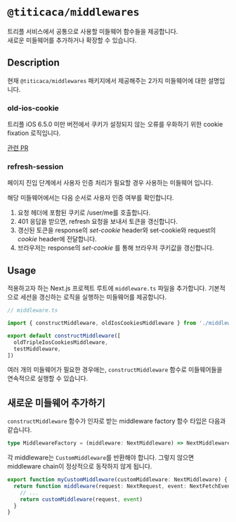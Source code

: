 # `@titicaca/middlewares`

트리플 서비스에서 공통으로 사용할 미들웨어 함수들을 제공합니다.  
새로운 미들웨어를 추가하거나 확장할 수 있습니다.

## Description

현재 `@titicaca/middlewares` 패키지에서 제공해주는 2가지 미들웨어에 대한 설명입니다.

### old-ios-cookie

트리플 iOS 6.5.0 미만 버전에서 쿠키가 설정되지 않는 오류를 우화하기 위한 cookie fixation 로직입니다.

[관련 PR](https://github.com/titicacadev/triple-frontend/pull/2635)

### refresh-session

페이지 진입 단계에서 사용자 인증 처리가 필요할 경우 사용하는 미들웨어 입니다.

해당 미들웨어에서는 다음 순서로 사용자 인증 여부를 확인합니다.

1. 요청 헤더에 포함된 쿠키로 /user/me를 호출합니다.
2. 401 응답을 받으면, refresh 요청을 보내서 토큰을 갱신합니다.
3. 갱신된 토큰을 response의 _set-cookie_ header와 set-cookie와 request의 _cookie_ header에 전달합니다.
4. 브라우저는 response의 _set-cookie_ 를 통해 브라우저 쿠키값을 갱신합니다.

## Usage

적용하고자 하는 Next.js 프로젝트 루트에 `middleware.ts` 파일을 추가합니다.
기본적으로 세션을 갱신하는 로직을 실행하는 미들웨어를 제공합니다.

```typescript
// middleware.ts

import { constructMiddleware, oldIosCookiesMiddleware } from './middlewares'

export default constructMiddleware([
  oldTripleIosCookiesMiddleware,
  testMiddleware,
])
```

여러 개의 미들웨어가 필요한 경우애는, `constructMiddleware` 함수로 미들웨어들을 연속적으로 실행할 수 있습니다.

## 새로운 미들웨어 추가하기

`constructMiddleware` 함수가 인자로 받는 middleware factory 함수 타입은 다음과 같습니다.

```typescript
type MiddlewareFactory = (middleware: NextMiddleware) => NextMiddleware
```

각 middleware는 `CustomMiddleware`를 반환해야 합니다. 그렇지 않으면 middleware chain이 정상적으로 동작하지 않게 됩니다.

```typescript
export function myCustomMiddleware(customMiddleware: NextMiddleware) {
  return function middleware(request: NextRequest, event: NextFetchEvent) {
    // ...
    return customMiddleware(request, event)
  }
}
```
